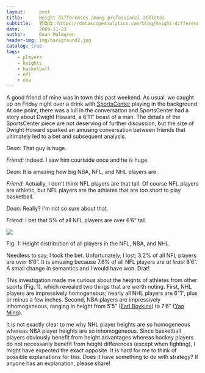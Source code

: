 ```yaml
---
layout:     post
title:      Height differences among professional athletes
subtitle:   转载自：https://datascopeanalytics.com/blog/height-differences-among-professional-athletes/
date:       2009-11-23
author:     Dean Malmgren
header-img: img/background2.jpg
catalog: true
tags:
    - players
    - heights
    - basketball
    - nfl
    - nba
---
```



A good friend of mine was in town this past weekend. As usual,
we caught up on Friday night over a drink
with [SportsCenter](http://espn.go.com/.) playing in the
background. At one point, there was a lull in the conversation
and SportsCenter had a story
about Dwight
Howard, a 6’11” beast of a man. The details of
the SportsCenter piece are not deserving of further discussion,
but the size of Dwight Howard sparked an amusing conversation
between friends that ultimately led to a bet and subsequent
analysis.



*Dean*:
That guy is huge.



*Friend*: Indeed. I saw
him courtside once and he *is*
huge.



*Dean*: It is amazing how big NBA,
NFL, and NHL players are.



*Friend*:
Actually, I don't think NFL players are that tall. Of course
NFL players are athletic, but NFL players are the athletes that
are too short to play
basketball.



*Dean*: Really? I'm not so
sure about that.



*Friend*: I bet that 5% of
all NFL players are over 6’6“
tall.

![](https://datascopeanalytics.com/blog/height-differences-among-professional-athletes/sport_heights.png)


Fig. 1: Height distribution of all players in the NFL, NBA, and
NHL.



Needless to say, I took the bet. Unfortunately, I lost; 3.2% of all NFL players are over 6’6”. It is
amusing because 7.6% of all NFL players are *at least* 6’6”. A small change in semantics and
I would have won. Drat!



This investigation made me curious about the heights of athletes from other sports (Fig. 1), which revealed two
things that are worth noting. First, NHL players are impressively homogeneous; nearly all NHL players are 6”1“,
plus or minus a few inches. Second, NBA players are impressively inhomogeneous, ranging in height from 5’5”
([Earl Boykins](http://www.basketball-reference.com/players/b/boykiea01.html)) to 7’6”
([Yao Ming](http://www.basketball-reference.com/players/m/mingya01.html)).



It is not exactly clear to me why NHL player heights are so homogeneous whereas NBA player heights are so
inhomogeneous. Since basketball players obviously benefit from height advantages whereas hockey players do not
necessarily benefit from height differences (except when fighting), I might have expected the exact opposite. It
is hard for me to think of possible explanations for this. Does it have something to do with strategy? If anyone
has an explanation, please share!

